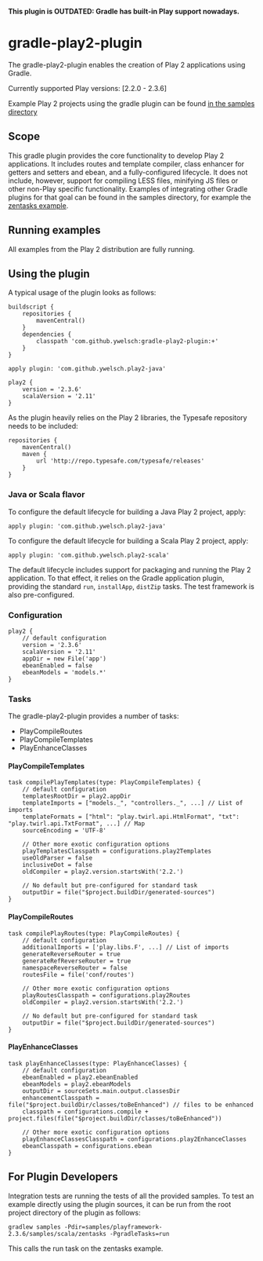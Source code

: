 **This plugin is OUTDATED: Gradle has built-in Play support nowadays.**


gradle-play2-plugin
===================

The gradle-play2-plugin enables the creation of Play 2 applications using Gradle.

Currently supported Play versions: [2.2.0 - 2.3.6]

Example Play 2 projects using the gradle plugin can be found [in the samples directory](samples)

## Scope

This gradle plugin provides the core functionality to develop Play 2 applications.
It includes routes and template compiler, class enhancer for getters and setters and ebean, and a fully-configured lifecycle.
It does not include, however, support for compiling LESS files, minifying JS files or other non-Play specific functionality.
Examples of integrating other Gradle plugins for that goal can be found in the samples directory, for example the [zentasks example](samples/playframework-2.3.6/samples/scala/zentasks/build.gradle).

## Running examples

All examples from the Play 2 distribution are fully running.

## Using the plugin

A typical usage of the plugin looks as follows:

    buildscript {
        repositories {
            mavenCentral()
        }
        dependencies {
            classpath 'com.github.ywelsch:gradle-play2-plugin:+'
        }
    }

    apply plugin: 'com.github.ywelsch.play2-java'

    play2 {
        version = '2.3.6'
        scalaVersion = '2.11'
    }

As the plugin heavily relies on the Play 2 libraries, the Typesafe repository needs to be included:

    repositories {
        mavenCentral()
        maven {
            url 'http://repo.typesafe.com/typesafe/releases'
        }
    }

### Java or Scala flavor

To configure the default lifecycle for building a Java Play 2 project, apply:

    apply plugin: 'com.github.ywelsch.play2-java'

To configure the default lifecycle for building a Scala Play 2 project, apply:

    apply plugin: 'com.github.ywelsch.play2-scala'

The default lifecycle includes support for packaging and running the Play 2 application.
To that effect, it relies on the Gradle application plugin, providing the standard `run`, `installApp`, `distZip` tasks.
The test framework is also pre-configured.

### Configuration

    play2 {
        // default configuration
        version = '2.3.6'
        scalaVersion = '2.11'
        appDir = new File('app')
        ebeanEnabled = false
        ebeanModels = 'models.*'
    }

### Tasks

The gradle-play2-plugin provides a number of tasks:

* PlayCompileRoutes
* PlayCompileTemplates
* PlayEnhanceClasses

#### PlayCompileTemplates

    task compilePlayTemplates(type: PlayCompileTemplates) {
        // default configuration
        templatesRootDir = play2.appDir
        templateImports = ["models._", "controllers._", ...] // List of imports
        templateFormats = ["html": "play.twirl.api.HtmlFormat", "txt": "play.twirl.api.TxtFormat", ...] // Map
        sourceEncoding = 'UTF-8'

        // Other more exotic configuration options
        playTemplatesClasspath = configurations.play2Templates
        useOldParser = false
        inclusiveDot = false
        oldCompiler = play2.version.startsWith('2.2.')

        // No default but pre-configured for standard task
        outputDir = file("$project.buildDir/generated-sources")
    }

#### PlayCompileRoutes

    task compilePlayRoutes(type: PlayCompileRoutes) {
        // default configuration
        additionalImports = ['play.libs.F', ...] // List of imports
        generateReverseRouter = true
        generateRefReverseRouter = true
        namespaceReverseRouter = false
        routesFile = file('conf/routes')

        // Other more exotic configuration options
        playRoutesClasspath = configurations.play2Routes
        oldCompiler = play2.version.startsWith('2.2.')

        // No default but pre-configured for standard task
        outputDir = file("$project.buildDir/generated-sources")
    }

#### PlayEnhanceClasses

    task playEnhanceClasses(type: PlayEnhanceClasses) {
        // default configuration
        ebeanEnabled = play2.ebeanEnabled
        ebeanModels = play2.ebeanModels
        outputDir = sourceSets.main.output.classesDir
        enhancementClasspath = file("$project.buildDir/classes/toBeEnhanced") // files to be enhanced
        classpath = configurations.compile + project.files(file("$project.buildDir/classes/toBeEnhanced"))

        // Other more exotic configuration options
        playEnhanceClassesClasspath = configurations.play2EnhanceClasses
        ebeanClasspath = configurations.ebean
    }

## For Plugin Developers

Integration tests are running the tests of all the provided samples.
To test an example directly using the plugin sources, it can be run from the root project directory of the plugin as follows:

    gradlew samples -Pdir=samples/playframework-2.3.6/samples/scala/zentasks -PgradleTasks=run

This calls the run task on the zentasks example.
